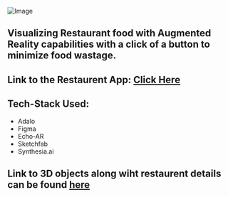![Image](https://github.com/frason88/Project-EatAR/blob/main/logo.png)

## Visualizing Restaurant food with Augmented Reality capabilities with a click of a button to minimize food wastage.

## Link to the Restaurent App: [Click Here](https://previewer.adalo.com/69555dba-1dc1-4fea-a845-e329c31e6135)

## Tech-Stack Used:
- Adalo
- Figma
- Echo-AR
- Sketchfab
- Synthesia.ai

## Link to 3D objects along wiht restaurent details can be found [here](https://github.com/frason88/Project-EatAR/blob/main/List%20of%203D%20Objects.pdf)



